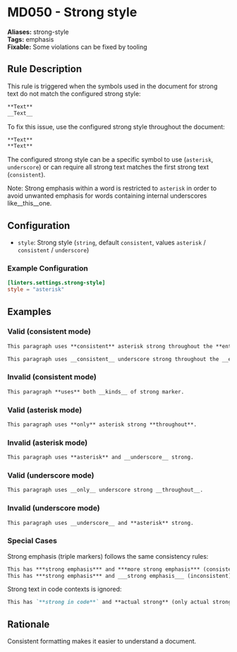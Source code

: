 # MD050 - Strong style

**Aliases:** strong-style  
**Tags:** emphasis  
**Fixable:** Some violations can be fixed by tooling

## Rule Description

This rule is triggered when the symbols used in the document for strong text do not match the configured strong style:

```markdown
**Text**
__Text__
```

To fix this issue, use the configured strong style throughout the document:

```markdown
**Text**
**Text**
```

The configured strong style can be a specific symbol to use (`asterisk`, `underscore`) or can require all strong text matches the first strong text (`consistent`).

Note: Strong emphasis within a word is restricted to `asterisk` in order to avoid unwanted emphasis for words containing internal underscores like__this__one.

## Configuration

- `style`: Strong style (`string`, default `consistent`, values `asterisk` / `consistent` / `underscore`)

### Example Configuration

```toml
[linters.settings.strong-style]
style = "asterisk"
```

## Examples

### Valid (consistent mode)

```markdown
This paragraph uses **consistent** asterisk strong throughout the **entire** document.
```

```markdown
This paragraph uses __consistent__ underscore strong throughout the __entire__ document.
```

### Invalid (consistent mode)

```markdown
This paragraph **uses** both __kinds__ of strong marker.
```

### Valid (asterisk mode)

```markdown
This paragraph uses **only** asterisk strong **throughout**.
```

### Invalid (asterisk mode)

```markdown
This paragraph uses **asterisk** and __underscore__ strong.
```

### Valid (underscore mode)

```markdown
This paragraph uses __only__ underscore strong __throughout__.
```

### Invalid (underscore mode)

```markdown
This paragraph uses __underscore__ and **asterisk** strong.
```

### Special Cases

Strong emphasis (triple markers) follows the same consistency rules:

```markdown
This has ***strong emphasis*** and ***more strong emphasis*** (consistent).
This has ***strong emphasis*** and ___strong emphasis___ (inconsistent).
```

Strong text in code contexts is ignored:

```markdown
This has `**strong in code**` and **actual strong** (only actual strong is checked).
```

## Rationale

Consistent formatting makes it easier to understand a document.